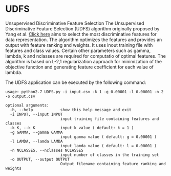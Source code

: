# UDFS
Unsupervised Discriminative Feature Selection
The Unsupervised Discriminative Feature Selection (UDFS) algorithm originally proposed by Yang et al. [Click here](https://www.ijcai.org/Proceedings/11/Papers/267.pdf) aims to select the most discriminative features for data representation. The algorithm optimizes the features and provides an output with feature ranking and weights. It uses inout training file with features and class values. Certain other parameters such as gamma, lambda, k and nclasses are required for computatio of optimal features. The algorithm is based on L-2,1 regularization approach for minimization of the objective function and generating feature coefficient for each value of lambda.

The UDFS application can be executed by the following command: 
```
usage: python2.7 UDFS.py -i input.csv -k 1 -g 0.00001 -l 0.00001 -n 2 -o output.csv

optional arguments:
  -h, --help            show this help message and exit
  -i INPUT, --input INPUT
                        input training file containing features and classes
  -k K, --k K           input k value ( default: k = 1 )
  -g GAMMA, --gamma GAMMA
                        input gamma value ( default: g = 0.00001 )
  -l LAMDA, --lamda LAMDA
                        input lamda value ( default: l = 0.00001 )
  -n NCLASSES, --nclasses NCLASSES
                        input number of classes in the training set
  -o OUTPUT, --output OUTPUT
                        Output filename containing feature ranking and weights
```

